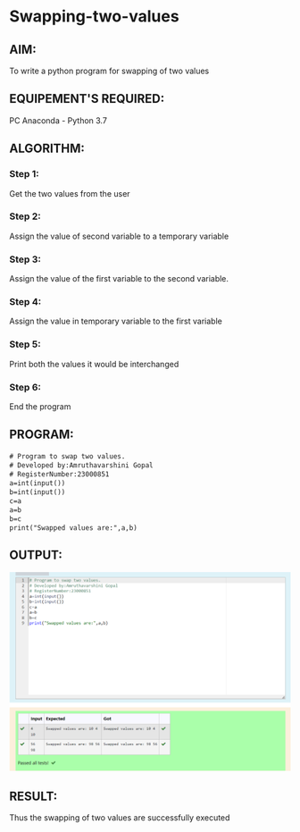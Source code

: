 # Swapping-two-values
## AIM:
To write a python program for swapping of two values
## EQUIPEMENT'S REQUIRED: 
PC
Anaconda - Python 3.7
## ALGORITHM: 
### Step 1:
Get the two values from the user
### Step 2: 
Assign the value of second variable to a temporary variable 
### Step 3: 
Assign the value of the first variable to the second variable.
### Step 4:  
Assign the value in temporary variable to the first variable
### Step 5: 
Print both the values it would be interchanged
### Step 6: 
End the program
## PROGRAM:
```
# Program to swap two values.
# Developed by:Amruthavarshini Gopal 
# RegisterNumber:23000851
a=int(input())
b=int(input())
c=a
a=b
b=c
print("Swapped values are:",a,b)
```
## OUTPUT:

![Alt text](<swaping ex.png>)





## RESULT:
Thus the swapping of two values are successfully executed




